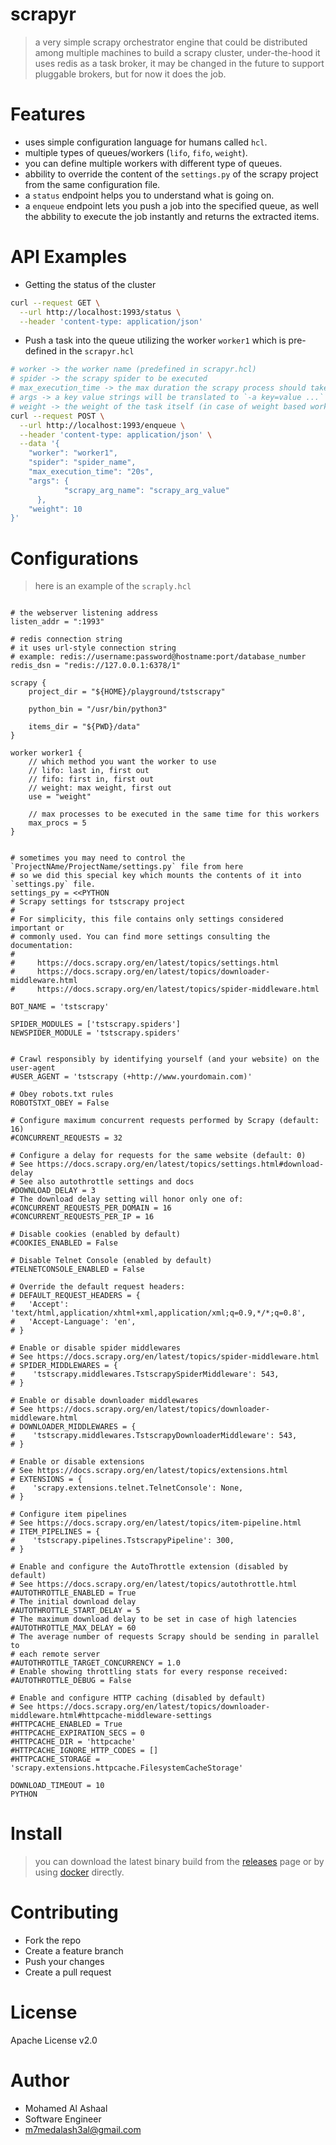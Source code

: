scrapyr
========
> a very simple scrapy orchestrator engine that could be distributed among multiple machines to build a scrapy cluster, under-the-hood it uses redis as a task broker, it may be changed in the future to support pluggable brokers, but for now it does the job.

Features
========
- uses simple configuration language for humans called `hcl`.
- multiple types of queues/workers (`lifo`, `fifo`, `weight`).
- you can define multiple workers with different type of queues.
- abbility to override the content of the `settings.py` of the scrapy project from the same configuration file.
- a `status` endpoint helps you to understand what is going on.
- a `enqueue` endpoint lets you push a job into the specified queue, as well the abbility to execute the job instantly and returns the extracted items.

API Examples
============

- Getting the status of the cluster
```bash
curl --request GET \
  --url http://localhost:1993/status \
  --header 'content-type: application/json'
```

- Push a task into the queue utilizing the worker `worker1` which is pre-defined in the `scrapyr.hcl`
```bash
# worker -> the worker name (predefined in scrapyr.hcl)
# spider -> the scrapy spider to be executed
# max_execution_time -> the max duration the scrapy process should take
# args -> a key value strings will be translated to `-a key=value ...` for each key-value pair.
# weight -> the weight of the task itself (in case of weight based workers defined in the scrapyr.hcl)
curl --request POST \
  --url http://localhost:1993/enqueue \
  --header 'content-type: application/json' \
  --data '{
	"worker": "worker1",
	"spider": "spider_name",
	"max_execution_time": "20s",
	"args": {
            "scrapy_arg_name": "scrapy_arg_value"
      },
	"weight": 10
}'
```

Configurations
===============
> here is an example of the `scraply.hcl`

```hcl

# the webserver listening address
listen_addr = ":1993"

# redis connection string
# it uses url-style connection string
# example: redis://username:password@hostname:port/database_number
redis_dsn = "redis://127.0.0.1:6378/1"

scrapy {
    project_dir = "${HOME}/playground/tstscrapy"

    python_bin = "/usr/bin/python3"

    items_dir = "${PWD}/data"
}

worker worker1 {
    // which method you want the worker to use
    // lifo: last in, first out
    // fifo: first in, first out
    // weight: max weight, first out
    use = "weight"

    // max processes to be executed in the same time for this workers
    max_procs = 5
}


# sometimes you may need to control the `ProjectNAme/ProjectName/settings.py` file from here
# so we did this special key which mounts the contents of it into `settings.py` file.
settings_py = <<PYTHON
# Scrapy settings for tstscrapy project
#
# For simplicity, this file contains only settings considered important or
# commonly used. You can find more settings consulting the documentation:
#
#     https://docs.scrapy.org/en/latest/topics/settings.html
#     https://docs.scrapy.org/en/latest/topics/downloader-middleware.html
#     https://docs.scrapy.org/en/latest/topics/spider-middleware.html

BOT_NAME = 'tstscrapy'

SPIDER_MODULES = ['tstscrapy.spiders']
NEWSPIDER_MODULE = 'tstscrapy.spiders'


# Crawl responsibly by identifying yourself (and your website) on the user-agent
#USER_AGENT = 'tstscrapy (+http://www.yourdomain.com)'

# Obey robots.txt rules
ROBOTSTXT_OBEY = False

# Configure maximum concurrent requests performed by Scrapy (default: 16)
#CONCURRENT_REQUESTS = 32

# Configure a delay for requests for the same website (default: 0)
# See https://docs.scrapy.org/en/latest/topics/settings.html#download-delay
# See also autothrottle settings and docs
#DOWNLOAD_DELAY = 3
# The download delay setting will honor only one of:
#CONCURRENT_REQUESTS_PER_DOMAIN = 16
#CONCURRENT_REQUESTS_PER_IP = 16

# Disable cookies (enabled by default)
#COOKIES_ENABLED = False

# Disable Telnet Console (enabled by default)
#TELNETCONSOLE_ENABLED = False

# Override the default request headers:
# DEFAULT_REQUEST_HEADERS = {
#   'Accept': 'text/html,application/xhtml+xml,application/xml;q=0.9,*/*;q=0.8',
#   'Accept-Language': 'en',
# }

# Enable or disable spider middlewares
# See https://docs.scrapy.org/en/latest/topics/spider-middleware.html
# SPIDER_MIDDLEWARES = {
#    'tstscrapy.middlewares.TstscrapySpiderMiddleware': 543,
# }

# Enable or disable downloader middlewares
# See https://docs.scrapy.org/en/latest/topics/downloader-middleware.html
# DOWNLOADER_MIDDLEWARES = {
#    'tstscrapy.middlewares.TstscrapyDownloaderMiddleware': 543,
# }

# Enable or disable extensions
# See https://docs.scrapy.org/en/latest/topics/extensions.html
# EXTENSIONS = {
#    'scrapy.extensions.telnet.TelnetConsole': None,
# }

# Configure item pipelines
# See https://docs.scrapy.org/en/latest/topics/item-pipeline.html
# ITEM_PIPELINES = {
#    'tstscrapy.pipelines.TstscrapyPipeline': 300,
# }

# Enable and configure the AutoThrottle extension (disabled by default)
# See https://docs.scrapy.org/en/latest/topics/autothrottle.html
#AUTOTHROTTLE_ENABLED = True
# The initial download delay
#AUTOTHROTTLE_START_DELAY = 5
# The maximum download delay to be set in case of high latencies
#AUTOTHROTTLE_MAX_DELAY = 60
# The average number of requests Scrapy should be sending in parallel to
# each remote server
#AUTOTHROTTLE_TARGET_CONCURRENCY = 1.0
# Enable showing throttling stats for every response received:
#AUTOTHROTTLE_DEBUG = False

# Enable and configure HTTP caching (disabled by default)
# See https://docs.scrapy.org/en/latest/topics/downloader-middleware.html#httpcache-middleware-settings
#HTTPCACHE_ENABLED = True
#HTTPCACHE_EXPIRATION_SECS = 0
#HTTPCACHE_DIR = 'httpcache'
#HTTPCACHE_IGNORE_HTTP_CODES = []
#HTTPCACHE_STORAGE = 'scrapy.extensions.httpcache.FilesystemCacheStorage'

DOWNLOAD_TIMEOUT = 10
PYTHON

```
Install
========
> you can download the latest binary build from the [releases](https://github.com/alash3al/scrapyr/releases) page or by using [docker](https://hub.docker.com/r/alash3al/scrapyr) directly.

Contributing
=============
- Fork the repo
- Create a feature branch
- Push your changes
- Create a pull request

License
========
Apache License v2.0

Author
=======
- Mohamed Al Ashaal
- Software Engineer
- m7medalash3al@gmail.com

